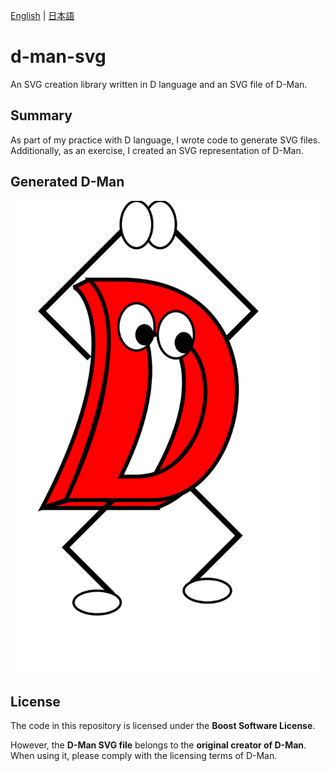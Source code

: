 [English](README.md) | [日本語](README-ja.md)

# d-man-svg

An SVG creation library written in D language and an SVG file of D-Man.

## Summary

As part of my practice with D language, I wrote code to generate SVG files.  
Additionally, as an exercise, I created an SVG representation of D-Man.

## Generated D-Man

![D-Man](./d-man.svg)

## License

The code in this repository is licensed under the **Boost Software License**.  

However, the **D-Man SVG file** belongs to the **original creator of D-Man**.  
When using it, please comply with the licensing terms of D-Man.
